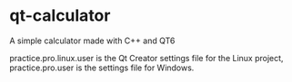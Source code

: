 # qt-calculator
A simple calculator made with C++ and QT6

practice.pro.linux.user is the Qt Creator settings file for the Linux project,
practice.pro.user is the settings file for Windows.

